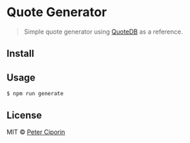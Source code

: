 # Quote Generator
> Simple quote generator using [QuoteDB](http://www.quotedb.com/) as a reference.

## Install

## Usage

```
$ npm run generate
```

## License
MIT © [Peter Ciporin](https://www.linkedin.com/in/pciporin)
